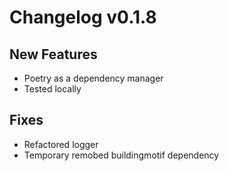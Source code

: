 # Changelog v0.1.8

## New Features

- Poetry as a dependency manager
- Tested locally

## Fixes

- Refactored logger
- Temporary remobed buildingmotif dependency
